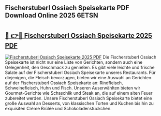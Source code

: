 ## Fischerstuberl Ossiach Speisekarte PDF Download Online 2025 6ETSN

# <h2><a href="http://gc8l6cr.nevu.top/?p=Fischerstuberl+Ossiach+Speisekarte">🔗 👉🔴 Fischerstuberl Ossiach Speisekarte 2025 PDF</a></h2>

[![Fischerstuberl Ossiach Speisekarte 2025 PDF](https://i.imgur.com/dBaPXMq.png)](http://gc8l6cr.nevu.top/?p=Fischerstuberl+Ossiach+Speisekarte)
Die Fischerstuberl Ossiach Speisekarte ist nicht nur eine Liste von Gerichten, sondern auch eine Gelegenheit, den Geschmack zu genießen. Es gibt viele leichte und frische Salate auf der Fischerstuberl Ossiach Speisekarte unseres Restaurants. Für diejenigen, die Fleisch bevorzugen, bieten wir eine Auswahl an Gerichten auf der Fischerstuberl Ossiach Speisekarte an: Rindfleisch, Schweinefleisch, Huhn und Fisch. Unseren Auserwählten bieten wir Gourmet-Gerichte wie Schaschlik und Steak an, die auf einem alten Feuer zubereitet werden. Unsere Fischerstuberl Ossiach Speisekarte bietet eine große Auswahl an Desserts, von klassischen Torten und Kuchen bis hin zu exquisiten Crème Brûlée und Schokoladenstückchen.
